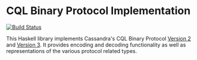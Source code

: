 CQL Binary Protocol Implementation
==================================

[![Build Status](https://travis-ci.org/twittner/cql.svg?branch=develop)](https://travis-ci.org/twittner/cql)

This Haskell library implements Cassandra's CQL Binary Protocol [Version 2][1]
and [Version 3][2]. It provides encoding and decoding functionality as well as
representations of the various protocol related types.

[1]: https://github.com/apache/cassandra/blob/trunk/doc/native_protocol_v2.spec
[2]: https://github.com/apache/cassandra/blob/trunk/doc/native_protocol_v3.spec
